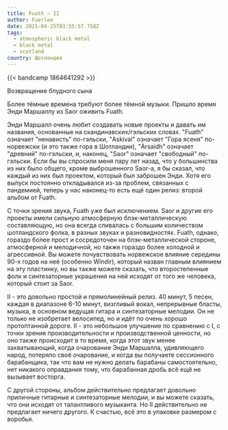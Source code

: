 ```yaml
---
title: Fuath — II
author: Fuerlee
date: 2021-04-25T03:55:57.758Z
tags:
  - atmospheric black metal
  - black metal
  - scotland
country: Шотландия
---
```

{{< bandcamp 1864641292 >}}

Возвращение блудного сына



Более тёмные времена требуют более тёмной музыки. Пришло время Энди Маршаллу из Saor оживить Fuath.



Энди Маршалл очень любит создавать новые проекты и давать им названия, основанные на скандинавских/гэльских словах. "Fuath" означает "ненависть" по-гэльски, "Askival" означает "Гора ясеня" по-норвежски (и это также гора в Шотландии), "Àrsaidh" означает "древний" по-гэльски, и, наконец, "Saor" означает "свободный" по-гэльски. Если бы вы спросили меня пару лет назад, что у большинства из них было общего, кроме выброшенного Saor-а, я бы сказал, что каждый из них был проектом, который был заброшен Энди. Хотя его выпуск постоянно откладывался из-за проблем, связанных с пандемией, теперь у нас наконец-то есть ещё один релиз: второй альбом от Fuath.



С точки зрения звука, Fuath уже был исключением. Saor и другие его проекты имели сильную атмосферную блэк-металлическую составляющую, но она всегда сливалась с большим количеством шотландского фолка, в разных звуках и разновидностях. Fuath, однако, гораздо более прост и сосредоточен на блэк-металлической стороне, атмосферной и мелодичной, но также гораздо более холодной и агрессивной. Вы можете почувствовать норвежское влияние середины 90-х годов на неё (особенно Windir), который назван главным влиянием на эту пластинку, но вы также можете сказать, что второстепенные фолк и синтезаторные украшения на ней исходят от того же человека, который стоит за Saor.



II - это довольно простой и прямолинейный релиз. 40 минут, 5 песен, каждая в диапазоне 6-10 минут, визгливый вокал, непрерывные бласты, музыка, в основном ведущая гитара и синтезаторные мелодии. Он не только не изобретает велосипед, но и идёт по очень хорошо протоптанной дороге. II - это небольшое улучшение по сравнению с I, с точки зрения производительности и производственной ценности, но оно также происходит в то время, когда этот звук менее захватывающий, когда очарование Энди Маршалла, удивляющего народ, потеряло своё очарование, и когда вы получаете сессионного барабанщика, так что вам не нужно делать барабаны самостоятельно, нет никакого оправдания тому, что барабанная дробь всё ещё не вызывает восторга.



С другой стороны, альбом действительно предлагает довольно приличные гитарные и синтезаторные мелодии, и вы можете сказать, что они исходят от талантливого музыканта. Но II действительно не предлагает ничего другого. К счастью, всё это в упаковке размером с воробья.